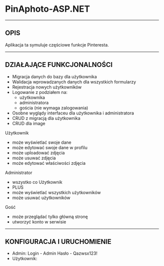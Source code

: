 # PinAphoto-ASP.NET
-----------------------
OPIS
-----------------------
Aplikacja ta symuluje częściowe funkcje Pinteresta.

-----------------------
DZIAŁAJĄCE FUNKCJONALNOŚCI
-----------------------
- Migracja danych do bazy dla użytkownika
- Walidacja wprowadzanych danych dla wszystkich formularzy
- Rejestracja nowych użytkowników
- Logowanie z podziałem na:
  - użytkownika
  - administratora
  - gościa (nie wymaga zalogowania)
- Osobne wyglądy interfaceu dla użytkownika i administratora
- CRUD z migracją dla użytkownika
- CRUD dla image

Użytkownik 
- może wyświetlać swoje dane
- może edytować swoje dane w profilu
- może uploadować zdjęcia
- może usuwać zdjęcia
- może edytować właściwości zdjęcia

Administrator
- wszystko co Użytkownik
- PLUS
- może wyświetlać wszystkich użytkowników
- może usuwać użytkowników
 
Gość
- może przeglądać tylko główną stronę
- utworzyć konto w serwisie

-----------------------
KONFIGURACJA I URUCHOMIENIE
-----------------------
- Admin: Login - Admin   Hasło - Qazwsx123!
- Użytkownik: 
